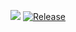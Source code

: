 [![](https://jitpack.io/v/nl.thijsbroersen/scala-js-leaflet-plugins.svg)](https://jitpack.io/#nl.thijsbroersen/scala-js-leaflet-plugins)
[![Release](https://jitpack.io/v/nl.thijsbroersen/scala-js-leaflet-plugins.svg)](https://jitpack.io/#nl.thijsbroersen/scala-js-leaflet-plugins)
